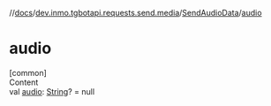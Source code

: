 //[docs](../../../index.md)/[dev.inmo.tgbotapi.requests.send.media](../index.md)/[SendAudioData](index.md)/[audio](audio.md)



# audio  
[common]  
Content  
val [audio](audio.md): [String](https://kotlinlang.org/api/latest/jvm/stdlib/kotlin/-string/index.html)? = null  




